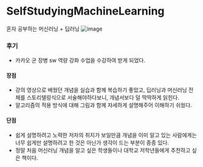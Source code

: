# SelfStudyingMachineLearning
혼자 공부하는 머신러닝 + 딥러닝
![image](https://github.com/IM2COLD/SelfStudyingMachineLearning/assets/114397640/0c9cc42b-b24e-49eb-93a5-c2848887391f)
### 후기
- 카카오 군 장병 sw 역량 강화 수업을 수강하여 받게 되었다.

#### 장점
- 강의 영상으로 배웠던 개념을 실습과 함께 복습하기 좋았고, 딥러닝과 머신러닝 전체를 스토리텔링식으로 서술해야하다보니, 개념서보다 덜 딱딱하게 읽힌다.
- 알고리즘의 적용 방식에 대해 그림과 함께 자세하게 설명해주어 이해하기 쉬웠다.

#### 단점
- 쉽게 설명하려고 노력한 저자의 취지가 보일만큼 개념을 이미 알고 있는 사람에게는 너무 쉽게만 설명하려고 한 것은 아닌가 생각이 드는 부분이 종종 있다.
- 정말 처음 머신러닝 개념을 알고 싶은 학생들이나 대학교 저학년들에게 추천하고 싶은 책이다.
